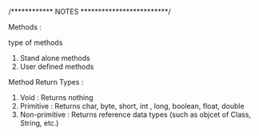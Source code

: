 /************ NOTES *************************/

Methods :

type of methods 
1. Stand alone methods
2. User defined methods

  Method Return Types :
   1. Void : Returns nothing
   2. Primitive : Returns char, byte, short, int , long, boolean, float, double
   3. Non-primitive : Returns reference data types (such as objcet of Class, String, etc.)

